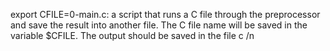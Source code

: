 export CFILE=0-main.c: a script that runs a C file through the preprocessor and save the result into another file. The C file name will be saved in the variable $CFILE. The output should be saved in the file c /n
